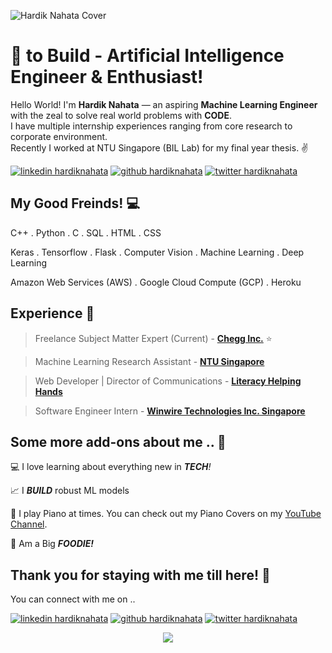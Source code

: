 <!--Credits for template: https://github.com/ombharatiya -->

![Hardik Nahata Cover](https://imgur.com/1RMZdC4.jpeg)

<!-- links to social media icons -->
<!-- no need to change these -->

<!-- icons  -->

[1.1]: https://github.com/ombharatiya/ombharatiya/blob/master/assets/icons/icons8-linkedin-48.png (linkedin icon with padding)
[2.1]: https://github.com/ombharatiya/ombharatiya/blob/master/assets/icons/icons8-github-48.png (github icon with padding)
[3.1]: https://github.com/ombharatiya/ombharatiya/blob/master/assets/icons/icons8-twitter-48.png (twitter icon with padding)

<!-- links to my social media accounts -->

[1]: https://www.linkedin.com/in/hardiknahata
[2]: https://www.github.com/hardiknahata
[3]: https://www.twitter.com/sarcastichardy

<!-- section - intro -->
<!--#### **SDE** @ **HashedIn | Microsoft | ISRO** -->

# :blue_heart: to Build - Artificial Intelligence Engineer & Enthusiast!


Hello World! I'm **Hardik Nahata** — an aspiring **Machine Learning Engineer** with the zeal to solve real world problems with **CODE**. <br>
I have multiple internship experiences ranging from core research to corporate environment. <br>
Recently I worked at NTU Singapore (BIL Lab) for my final year thesis. ✌

<!-- section - intro -->

<!-- section - social media icons -->

[![linkedin hardiknahata][1.1]][1]
[![github hardiknahata][2.1]][2]
[![twitter hardiknahata][3.1]][3]

<!-- section - social media icons -->



<!-- section - skills -->

## My Good Freinds! 💻

C++ . Python . C . SQL . HTML . CSS 

Keras . Tensorflow . Flask . Computer Vision . Machine Learning . Deep Learning

Amazon Web Services (AWS) . Google Cloud Compute (GCP) . Heroku

<!-- section - skills -->

<!-- section - job details -->

## Experience 💯

> Freelance Subject Matter Expert (Current) - [**Chegg Inc.**](https://chegg.com)  ⭐

> Machine Learning Research Assistant - [**NTU Singapore**](https://www.ntu.edu.sg)

> Web Developer | Director of Communications - [**Literacy Helping Hands**](https://www.literacyhelpinghands.in)

> Software Engineer Intern - [**Winwire Technologies Inc. Singapore**](https://www.winwire.com)


<!-- section - job details -->


<!-- section - interests -->

## Some more add-ons about me  .. 💖

💻 I love learning about everything new in _**TECH**!_

📈 I _**BUILD**_ robust ML models

🎹 I play Piano at times. You can check out my Piano Covers on my [YouTube Channel](https://www.youtube.com/channel/UC6EZ0xQ3EtBsogS3At_fAFA?view_as=subscriber). 

🍕 Am a Big _**FOODIE!**_

<!-- section - interests -->

## Thank you for staying with me till here! 🙏

You can connect with me on ..

<!-- section - social media icons -->

[![linkedin hardiknahata][1.1]][1]
[![github hardiknahata][2.1]][2]
[![twitter hardiknahata][3.1]][3]

<!-- section - social media icons -->

<p align='center'>
<img align='center' src="https://visitor-badge.glitch.me/badge?page_id=hardiknahata.visitor-badge">
 <p/>
